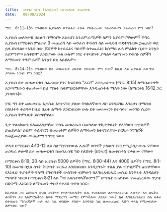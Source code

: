 ```yaml
---
title:  መጥፎ ዳቦን (እንጀራን) በተመለከተ ተጠንቀቁ
date:   08/08/2024
---
```


`ማር. 8:11–13ን ያንብቡ። ኢየሱስን በጥልቀት ተስፋ ያስቆረጠው የፈሪሳውያን አቀራረብ ምን ነበር?`

ኢየሱስ መለኮታዊ ኃይሉን በማሳየት እነዚህን አጉረምራሚዎች ለምን አያሳምናቸውም? ችግሩ ኢየሱስ በማርቆስ ምዕራፍ 3 መጨረሻ ላይ መንፈስ ቅዱስን ስለ መሳደብ ወደተናገረው ኃጢአት ወደ ኋላ ይሄዳል። የአንድ ሰው ጆሮዎች ከተደፈኑና ዓይኖች ከተጨፈኑ፣ ከሰማይ ሌላ ምልክት ቢሰጥ እንኳን አያምንም። አስቀድሞ እንደሆነው ሁለ ሁሉም ነገር ተቀባይነት ያጣል። ላለማመን የወሰኑ ሰዎችን ለማሳመን ተዓምራቶች እንኳን በቂ አይደሉም።

`ማር. 8:14–21ን ያንብቡ። ደቀ መዛሙርት ረስተው የነበረው ምን ነበር? ከዚህ ላይ ኢየሱስ አውጥቶ ያሳየው ነጥብ ምን ነበር?`

ኢየሱስ ደቀ መዛሙርቱን ከፈሪሳውያንና ከሄሮድስ “እርሾ” እንዲጠነቀቁ (ማር. 8:15) ለማስጠንቀቅ አጋጣሚውን ተጠቀመ። ይህ ማለት ከትምህርቶቻቸው እንዲጠነቀቁ ማለት ነው (ከማርቆስ 16፡12 ጋር ያነጻጽሩ)።

ነገር ግን ደቀ መዛሙርቱ ኢየሱስ እየተናገረ ያለው ትክክለኛውን ዳቦ እንዳይገዙ እንደሆነ በማሰብ በስህተት ተረዱ። ከዚህ በፊት ልማዱ እንደነበረው ሁሉ ደቀ መዛሙርት በተሳሳተ መንገድ ሲረዱ ኢየሱስ ትምህርት ይሰጣቸዋል።

ጌታ ተልዕኮውን ባለመረዳታቸው ተስፋ መቁረጡን በመግለጽ ተከታታይነት ያላቸውን ጥያቄዎች ይጠይቃል፣ ይህም ተፈጥሮን በመጠቀም ሰዎችን ለማሳመን ከተናገራቸው በርካታ ንግግሮች የመጀመሪያው ውጤታማ ንግግር ነው።

ቃላቱ በማርቆስ 4፡10-12 ላይ ስለማያስተውሉ ሌሎች ወገኖች ያለውን ነገር የሚያስታውሱ ናቸው። ጠንካራ ቃሎቹ ደቀ መዛሙርቱን ከመንፈሳዊ ግድ የለሽነት (ስንፍና) ለመቀስቀስ የታለሙ ናቸው።

በማርቆስ 8:19, 20 ላይ ኢየሱስ 5000 ሰዎችን (ማር. 6፡30-44) እና 4000 ሰዎችን (ማር. 8፡1-10) ከመገበ በኋላ ስንት ቅርጫት ፍርፋሪ እንደሰበሰቡ እንዲነግሩት ቀለል ያሉ ጥያቄዎችን ጠየቃቸው። የእነዚህ ጥያቄዎች ዓላማ የግብዓቶች ውስንነት ብቻውን ለእግዚአብሔር መሲህ እንቅፋት እንዳልሆኑ ማሳየት ነበር። በማርቆስ 8፡21 ላይ “ገና አላስተዋላችሁምን?” በማለት የጠየቀው የመጨረሻው ጥያቄ በድጋሚ እነርሱን ለማሳመን ታስቦ የቀረበ ጥያቄ ነበር።

`ከኢየሱስ ጋር እስካሁን ድረስ ያዩትንና የተለማመዱትን ሁሉ ተመልከቱ። ለእግዚአብሔር እውነታ እና ለፍቅሩ ልባችንን እና አእምሮአችንን ክፍት ማድረግን መማር የምንችለው እንዴት ነው? ስለ እግዚአብሔርና ስለ ፍቅሩ በተሰጡን ማስረጃዎች ሁሉ ላይ ጊዜ ወስደው ያስቡ። አንዳንድ ጊዜ ለመጠራጠር እጅግ ቀላል የሚመስለው ለምንድር ነው?`